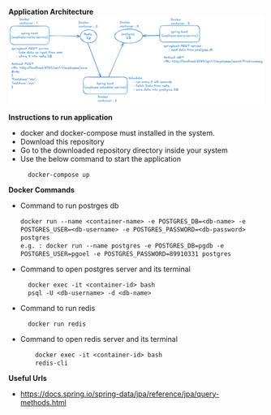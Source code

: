 **Application Architecture**
![architecture_design](architecture_design.png)

**Instructions to run application**
* docker and docker-compose must installed in the system.
* Download this repository
* Go to the downloaded repository directory inside your system
* Use the below command to start the application
  ```shell
    docker-compose up
  ``` 

**Docker Commands**
* Command to run postrges db
  ```shell
  docker run --name <container-name> -e POSTGRES_DB=<db-name> -e POSTGRES_USER=<db-username> -e POSTGRES_PASSWORD=<db-password> postgres
  e.g. : docker run --name postgres -e POSTGRES_DB=pgdb -e POSTGRES_USER=pgoel -e POSTGRES_PASSWORD=89910331 postgres
  ```

* Command to open postgres server and its terminal
    ```shell
      docker exec -it <container-id> bash
      psql -U <db-username> -d <db-name>
    ```

* Command to run redis
  ```shell
    docker run redis
  ```

* Command to open redis server and its terminal
  ```shell
      docker exec -it <container-id> bash
      redis-cli
  ```
  
**Useful Urls**
* https://docs.spring.io/spring-data/jpa/reference/jpa/query-methods.html
